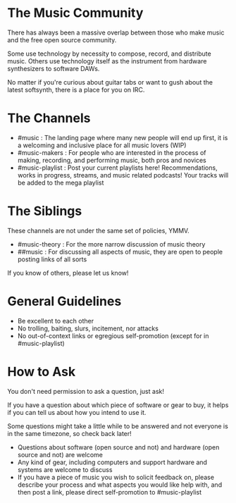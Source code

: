 # The Music Community

There has always been a massive overlap between those who make music and the free open source community.

Some use technology by necessity to compose, record, and distribute music.
Others use technology itself as the instrument from hardware synthesizers to software DAWs.

No matter if you're curious about guitar tabs or want to gush about the latest softsynth, there is a place for you on IRC.

# The Channels

- #music : The landing page where many new people will end up first, it is a welcoming and inclusive place for all music lovers (WIP)
- #music-makers : For people who are interested in the process of making, recording, and performing music, both pros and novices
- #music-playlist : Post your current playlists here! Recommendations, works in progress, streams, and music related podcasts! Your tracks will be added to the mega playlist

# The Siblings

These channels are not under the same set of policies, YMMV.

- #music-theory : For the more narrow discussion of music theory
- ##music : For discussing all aspects of music, they are open to people posting links of all sorts

If you know of others, please let us know!

# General Guidelines

- Be excellent to each other
- No trolling, baiting, slurs, incitement, nor attacks
- No out-of-context links or egregious self-promotion (except for in #music-playlist)

# How to Ask

You don't need permission to ask a question, just ask!

If you have a question about which piece of software or gear to buy, it helps if you can tell us about how you intend to use it.

Some questions might take a little while to be answered and not everyone is in the same timezone, so check back later!

- Questions about software (open source and not) and hardware (open source and not) are welcome
- Any kind of gear, including computers and support hardware and systems are welcome to discuss
- If you have a piece of music you wish to solicit feedback on, please describe your process and what aspects you would like help with, and then post a link, please direct self-promotion to #music-playlist

